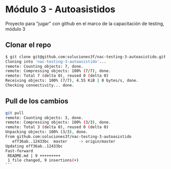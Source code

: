 # Módulo 3 - Autoasistidos

Proyecto para "jugar" con github en el marco de la capacitación de testing, módulo 3

## Clonar el repo

```bash
$ git clone git@github.com:soluciones3f/nac-testing-3-autoasistido.git
Cloning into 'nac-testing-3-autoasistido'...
remote: Counting objects: 7, done.
remote: Compressing objects: 100% (7/7), done.
remote: Total 7 (delta 0), reused 0 (delta 0)
Receiving objects: 100% (7/7), 4.55 KiB | 0 bytes/s, done.
Checking connectivity... done.
```

## Pull de los cambios
````bash
git pull
remote: Counting objects: 3, done.
remote: Compressing objects: 100% (3/3), done.
remote: Total 3 (delta 0), reused 0 (delta 0)
Unpacking objects: 100% (3/3), done.
From github.com:soluciones3f/nac-testing-3-autoasistido
   eff36ab..12433bc  master     -> origin/master
Updating eff36ab..12433bc
Fast-forward
 README.md | 9 +++++++++
 1 file changed, 9 insertions(+)
```

